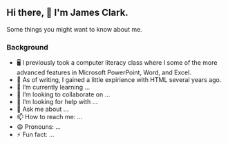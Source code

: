 ## Hi there, 👋 **I'm James Clark.**
Some things you might want to know about me.

### **Background**
- 🖥️ I previously took a computer literacy class where I some of the more advanced features in Microsoft PowerPoint, Word, and Excel.
- 📆 As of writing, I gained a little expirience with HTML several years ago.
- 🌱 I’m currently learning ...
- 👯 I’m looking to collaborate on ...
- 🤔 I’m looking for help with ...
- 💬 Ask me about ...
- 📫 How to reach me: ...
- 😄 Pronouns: ...
- ⚡ Fun fact: ...
